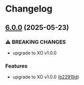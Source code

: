 # Changelog

## [6.0.0](https://github.com/jonahsnider/xo-config/compare/v5.3.0...v6.0.0) (2025-05-23)


### ⚠ BREAKING CHANGES

* upgrade to XO v1.0.0

### Features

* upgrade to XO v1.0.0 ([b22919d](https://github.com/jonahsnider/xo-config/commit/b22919de6b97bfd496c5ce35921f793c44be07dc))
